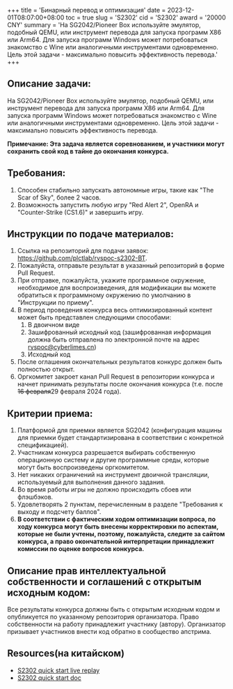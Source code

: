 +++
title = 'Бинарный перевод и оптимизация'
date = 2023-12-01T08:07:00+08:00
toc = true
slug = 'S2302'
cid = 'S2302'
award = '20000 CNY'
summary = 'На SG2042/Pioneer Box используйте эмулятор, подобный QEMU, или инструмент перевода для запуска программ X86 или Arm64. Для запуска программ Windows может потребоваться знакомство с Wine или аналогичными инструментами одновременно. Цель этой задачи - максимально повысить эффективность перевода.'
+++

## Описание задачи:

На SG2042/Pioneer Box используйте эмулятор, подобный QEMU, или инструмент перевода для запуска программ X86 или Arm64. Для запуска программ Windows может потребоваться знакомство с Wine или аналогичными инструментами одновременно. Цель этой задачи - максимально повысить эффективность перевода.

**Примечание: Эта задача является соревнованием, и участники могут сохранить свой код в тайне до окончания конкурса.**

## Требования:

1. Способен стабильно запускать автономные игры, такие как "The Scar of Sky", более 2 часов.
2. Возможность запустить любую игру "Red Alert 2", OpenRA и "Counter-Strike (CS1.6)" и завершить игру.

## Инструкции по подаче материалов:

1. Ссылка на репозиторий для подачи заявок: https://github.com/plctlab/rvspoc-s2302-BT.
2. Пожалуйста, отправьте результат в указанный репозиторий в форме Pull Request.
3. При отправке, пожалуйста, укажите программное окружение, необходимое для воспроизведения, для модификации вы можете обратиться к программному окружению по умолчанию в "Инструкции по приему".
4. В период проведения конкурса весь оптимизированный контент может быть представлен следующими способами:
   1. В двоичном виде
   2. Зашифрованный исходный код (зашифрованная информация должна быть отправлена по электронной почте на адрес rvspoc@cyberlimes.cn)
   3. Исходный код
5. После оглашения окончательных результатов конкурс должен быть полностью открыт.
6. Оргкомитет закроет канал Pull Request в репозитории конкурса и начнет принимать результаты после окончания конкурса (т.е. после ~~16 февраля~~29 февраля 2024 года).

## Критерии приема:

1. Платформой для приемки является SG2042 (конфигурация машины для приемки будет стандартизирована в соответствии с конкретной спецификацией).
2. Участникам конкурса разрешается выбирать собственную операционную систему и другие программные среды, которые могут быть воспроизведены оргкомитетом.
3. Нет никаких ограничений на инструмент двоичной трансляции, используемый для выполнения данного задания.
4. Во время работы игры не должно происходить сбоев или флэшбэков.
5. Удовлетворять 2 пунктам, перечисленным в разделе "Требования к выходу и подсчету баллов".
6. **В соответствии с фактическим ходом оптимизации вопроса, по ходу конкурса могут быть внесены корректировки по аспектам, которые не были учтены, поэтому, пожалуйста, следите за сайтом конкурса, а право окончательной интерпретации принадлежит комиссии по оценке вопросов конкурса.**

## Описание прав интеллектуальной собственности и соглашений с открытым исходным кодом:

Все результаты конкурса должны быть с открытым исходным кодом и опубликуется по указанному репозитория организатора. Право собственности на работу принадлежит участнику (автору). Организатор призывает участников внести код обратно в сообщество апстрима.

## Resources(на китайском)

- [S2302 quick start live replay](https://www.bilibili.com/video/BV1YQ4y1w7aJ/)
- [S2302 quick start doc](https://github.com/plctlab/rvspoc/blob/main/archives/2023/Docs/S2302/S2302.md)
